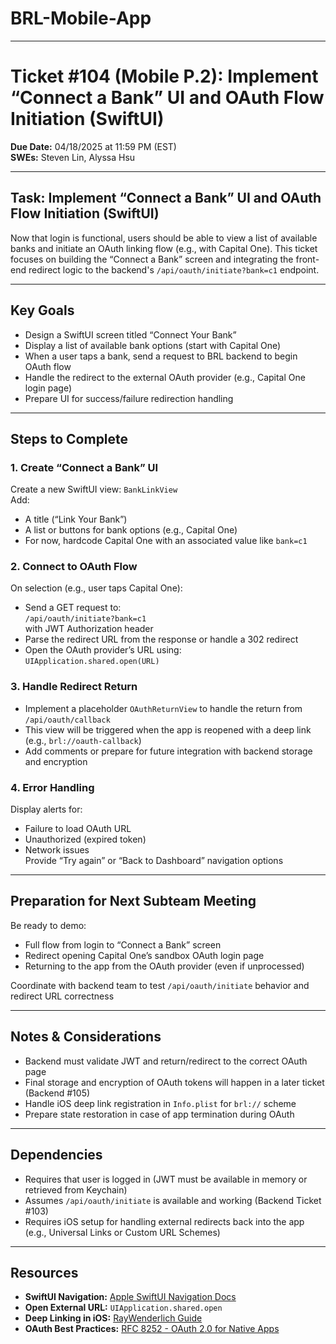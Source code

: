 # BRL-Mobile-App

---
# Ticket #104 (Mobile P.2): Implement “Connect a Bank” UI and OAuth Flow Initiation (SwiftUI)
**Due Date:** 04/18/2025 at 11:59 PM (EST)  
**SWEs:** Steven Lin, Alyssa Hsu

---

## Task: Implement “Connect a Bank” UI and OAuth Flow Initiation (SwiftUI)

Now that login is functional, users should be able to view a list of available banks and initiate an OAuth linking flow (e.g., with Capital One). This ticket focuses on building the “Connect a Bank” screen and integrating the front-end redirect logic to the backend's `/api/oauth/initiate?bank=c1` endpoint.

---

## Key Goals
- Design a SwiftUI screen titled “Connect Your Bank”
- Display a list of available bank options (start with Capital One)
- When a user taps a bank, send a request to BRL backend to begin OAuth flow
- Handle the redirect to the external OAuth provider (e.g., Capital One login page)
- Prepare UI for success/failure redirection handling

---

## Steps to Complete

### 1. Create “Connect a Bank” UI
Create a new SwiftUI view: `BankLinkView`  
Add:
- A title (“Link Your Bank”)
- A list or buttons for bank options (e.g., Capital One)  
- For now, hardcode Capital One with an associated value like `bank=c1`

### 2. Connect to OAuth Flow
On selection (e.g., user taps Capital One):
- Send a GET request to:  
  `/api/oauth/initiate?bank=c1`  
  with JWT Authorization header
- Parse the redirect URL from the response or handle a 302 redirect
- Open the OAuth provider’s URL using:  
  `UIApplication.shared.open(URL)`

### 3. Handle Redirect Return
- Implement a placeholder `OAuthReturnView` to handle the return from `/api/oauth/callback`
- This view will be triggered when the app is reopened with a deep link (e.g., `brl://oauth-callback`)
- Add comments or prepare for future integration with backend storage and encryption

### 4. Error Handling
Display alerts for:
- Failure to load OAuth URL
- Unauthorized (expired token)
- Network issues  
Provide “Try again” or “Back to Dashboard” navigation options

---

## Preparation for Next Subteam Meeting
Be ready to demo:
- Full flow from login to “Connect a Bank” screen
- Redirect opening Capital One’s sandbox OAuth login page
- Returning to the app from the OAuth provider (even if unprocessed)

Coordinate with backend team to test `/api/oauth/initiate` behavior and redirect URL correctness

---

## Notes & Considerations
- Backend must validate JWT and return/redirect to the correct OAuth page
- Final storage and encryption of OAuth tokens will happen in a later ticket (Backend #105)
- Handle iOS deep link registration in `Info.plist` for `brl://` scheme
- Prepare state restoration in case of app termination during OAuth

---

## Dependencies
- Requires that user is logged in (JWT must be available in memory or retrieved from Keychain)
- Assumes `/api/oauth/initiate` is available and working (Backend Ticket #103)
- Requires iOS setup for handling external redirects back into the app (e.g., Universal Links or Custom URL Schemes)

---

## Resources
- **SwiftUI Navigation:** [Apple SwiftUI Navigation Docs](https://developer.apple.com/documentation/swiftui/navigationstack)
- **Open External URL:** `UIApplication.shared.open`
- **Deep Linking in iOS:** [RayWenderlich Guide](https://www.raywenderlich.com/11394893-deep-links-in-ios-getting-started)
- **OAuth Best Practices:** [RFC 8252 - OAuth 2.0 for Native Apps](https://datatracker.ietf.org/doc/html/rfc8252)

